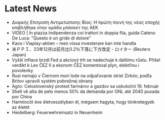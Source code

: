 # Latest News
-  Διαρκής Επιτροπή Αντιμετώπισης Βίας: Η πρώτη ποινή της νέας εποχής επιβλήθηκε στην ομάδα μπάσκετ της ΑΕΚ
-  VIDEO | In piazza Indipendenza coi trattori in doppia fila, guida Cateno De Luca: "Questo è un grido di dolore"
-  Kaos i Viaplay-aktien – men vissa investerare kan inte handla
-  米ＰＰＩ、23年12月は前月比0.2％下落に下方改定 - ロイター (Reuters Japan)
-  Vyšší inflace brzdí Fed a akciový trh se nadechuje k dalšímu růstu. Přišel verdikt k Lex ČEZ II a ekonom ČEZ komentoval plyn, elektřinu i povolenky
-  Rusi nemajú v Čiernom mori lode na odpaľovanie striel Zirkón, podľa Britov upravili systém pobrežnej obrany
-  Agro: Celoslovenský protest farmárov a gazdov sa uskutoční 19. február
-  Shell vê alta de pelo menos 50% da demanda por GNL até 2040 puxada por China
-  Harmincöt éve életveszélyben él, mégsem hagyta, hogy tönkretegyék az életét
-  Heidelberg: Feuerwehreinsatz in Neuenheim
